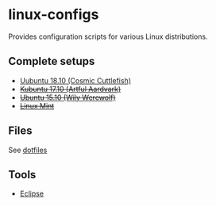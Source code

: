 # linux-configs

Provides configuration scripts for various Linux distributions.


## Complete setups

  * [Uubuntu 18.10 (Cosmic Cuttlefish)](kubuntu-18.10/)
  * ~~[Kubuntu 17.10 (Artful Aardvark)](kubuntu-17.10/)~~
  * ~~[Ubuntu 15.10 (Wily Werewolf)](ubuntu-15.10/)~~
  * ~~[Linux Mint](linux-mint/)~~


## Files

See [dotfiles](https://github.com/anton-johansson/dotfiles)


## Tools

  * [Eclipse](tools/eclipse/)
